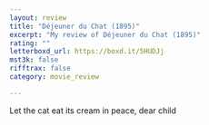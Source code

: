 ```yaml
---
layout: review
title: "Déjeuner du Chat (1895)"
excerpt: "My review of Déjeuner du Chat (1895)"
rating: ""
letterboxd_url: https://boxd.it/5HUDJj
mst3k: false
rifftrax: false
category: movie_review

---
```


Let the cat eat its cream in peace, dear child